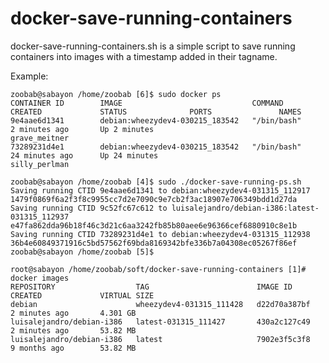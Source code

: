 # docker-save-running-containers

docker-save-running-containers.sh is a simple script to save running containers into images with a timestamp added in their tagname.

Example:

    zoobab@sabayon /home/zoobab [6]$ sudo docker ps
    CONTAINER ID        IMAGE                             COMMAND             CREATED             STATUS              PORTS               NAMES
    9e4aae6d1341        debian:wheezydev4-030215_183542   "/bin/bash"         2 minutes ago       Up 2 minutes                            grave_meitner       
    73289231d4e1        debian:wheezydev4-030215_183542   "/bin/bash"         24 minutes ago      Up 24 minutes                           silly_perlman       

    zoobab@sabayon /home/zoobab [4]$ sudo ./docker-save-running-ps.sh 
    Saving running CTID 9e4aae6d1341 to debian:wheezydev4-031315_112917
    1479f0869f6a2f3f8c9955cc7d2e7090c9e7cb2f3ac18907e706349bdd1d27da
    Saving running CTID 9c52fc67c612 to luisalejandro/debian-i386:latest-031315_112937
    e47fa862dda96b18f46c3d21c6aa3242fb85b80aee6e96366cef6880910c8e1b
    Saving running CTID 73289231d4e1 to debian:wheezydev4-031315_112938
    36b4e60849371916c5bd57562f69bda8169342bfe336b7a04308ec05267f86ef
    zoobab@sabayon /home/zoobab [5]$ 

    root@sabayon /home/zoobab/soft/docker-save-running-containers [1]# docker images
    REPOSITORY                  TAG                        IMAGE ID            CREATED             VIRTUAL SIZE
    debian                      wheezydev4-031315_111428   d22d70a387bf        2 minutes ago       4.301 GB
    luisalejandro/debian-i386   latest-031315_111427       430a2c127c49        2 minutes ago       53.82 MB
    luisalejandro/debian-i386   latest                     7902e3f5c3f8        9 months ago        53.82 MB
